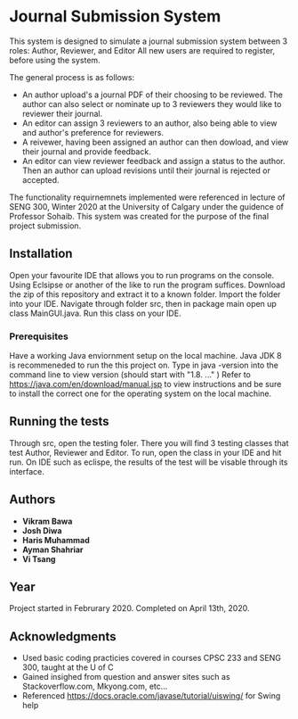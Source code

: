 # Journal Submission System

This system is designed to simulate a journal submission system between 3 roles: 
	Author, Reviewer, and Editor
All new users are required to register, before using the system.

The general process is as follows:
*	An author upload's a journal PDF of their choosing to be reviewed. The author can also select or nominate up to 3 reviewers they would like to reviewer their journal.
*	An editor can assign 3 reviewers to an author, also being able to view and author's preference for reviewers. 
*	A reivewer, having been assigned an author can then dowload, and view their journal and provide feedback.
*	An editor can view reviewer feedback and assign a status to the author. Then an author can  upload revisions until their journal is rejected or accepted. 

The functionality requirnemnets implemented were referenced in lecture of SENG 300, Winter 2020
at the University of Calgary under the guidence of Professor Sohaib. This system was created
for the purpose of the final project submission.

## Installation

Open your favourite IDE that allows you to run programs on the console. Using Eclsipse or another of the like to run the program suffices.  Download the zip of this repository and extract it to a known folder. Import the folder into your IDE. Navigate through folder src, then in package main open up class MainGUI.java. Run this class on your IDE.

### Prerequisites

Have a working Java enviornment setup on the local machine. Java JDK 8 is recommeneded to run the
this project on. Type in java -version into the command line to view version 
(should start with "1.8. ..." )
Refer to https://java.com/en/download/manual.jsp to view instructions and be sure to install
the correct one for the operating system on the local machine.


## Running the tests

Through src, open the testing foler. There you will find 3 testing classes that test Author, Reviewer and Editor. To run, open the class in your IDE and hit run. On IDE such as eclispe, the results of the test will be visable through its interface.

## Authors

* **Vikram Bawa**
* **Josh Diwa**
* **Haris Muhammad**
* **Ayman Shahriar**
* **Vi Tsang**

## Year

Project started in Februrary 2020. 
Completed on April 13th, 2020.

## Acknowledgments

* Used basic coding practicies covered in courses CPSC 233 and SENG 300, taught at the U of C 
* Gained insighed from question and answer sites such as Stackoverflow.com, Mkyong.com, etc...
* Referenced https://docs.oracle.com/javase/tutorial/uiswing/ for Swing help

